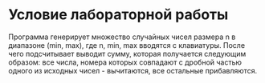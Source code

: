 # Условие лабораторной работы
Программа генерирует множество случайных чисел размера n в диапазоне (min, max), где n, min, max вводятся с клавиатуры. После чего подсчитывает выводит сумму, которая получается следующим образом: все числа, номера которых совпадают с дробной частью одного из исходных чисел - вычитаются, все остальные прибавляются.
